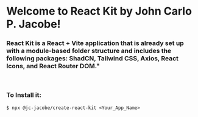 # Welcome to React Kit by John Carlo P. Jacobe!

### React Kit is a React + Vite application that is already set up with a module-based folder structure and includes the following packages: ShadCN, Tailwind CSS, Axios, React Icons, and React Router DOM."

<br/>

### To Install it:

```console
$ npx @jc-jacobe/create-react-kit <Your_App_Name>
```
